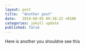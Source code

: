 ```yaml
---
layout: post
title:  "Another post"
date:   2019-09-05 09:38:22 +0100
categories: jekyll update
published: false
---
```

Here is another you shouldne see this
